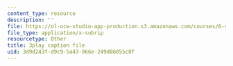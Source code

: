 ```yaml
---
content_type: resource
description: ''
file: https://ol-ocw-studio-app-production.s3.amazonaws.com/courses/6-s897-machine-learning-for-healthcare-spring-2019/3d9d243fd9c95a43966e249d86055c8f_ZQu2B3GyI_k.vtt
file_type: application/x-subrip
resourcetype: Other
title: 3play caption file
uid: 3d9d243f-d9c9-5a43-966e-249d86055c8f
---
```

